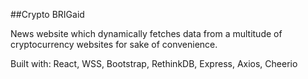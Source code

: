 ##Crypto BRIGaid

News website which dynamically fetches data from a multitude of cryptocurrency websites for sake of convenience.

Built with:
React, WSS, Bootstrap, RethinkDB, Express, Axios, Cheerio
